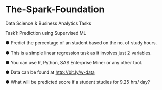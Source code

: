  # The-Spark-Foundation
Data Science & Business Analytics Tasks

Task1: Prediction using Supervised ML

● Predict the percentage of an student based on the no. of study hours.

● This is a simple linear regression task as it involves just 2 variables.

● You can use R, Python, SAS Enterprise Miner or any other tool.

● Data can be found at http://bit.ly/w-data

● What will be predicted score if a student studies for 9.25 hrs/ day?
